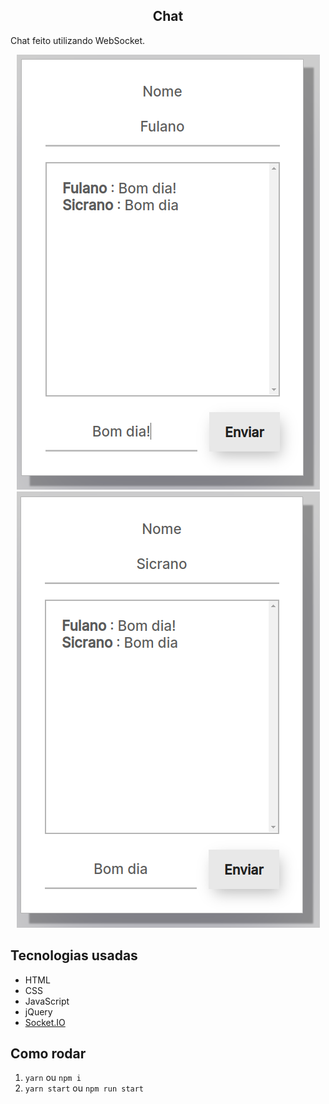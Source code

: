 <h2 align="center">Chat</h2>  

Chat feito utilizando WebSocket.

<div align="center">
  <img src="public/assets/chat-fulano.png" >
  <img src="public/assets/chat-sicrano.png" >
</div> 


## Tecnologias usadas
* HTML
* CSS
* JavaScript
* jQuery
* [Socket.IO](https://socket.io/)

## Como rodar
1. `yarn` ou `npm i`  
2. `yarn start` ou `npm run start`
